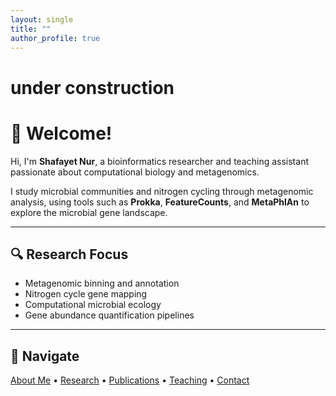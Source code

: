 ```yaml
---
layout: single
title: ""
author_profile: true
---
```



# under construction
# 👋 Welcome!

Hi, I'm **Shafayet Nur**, a bioinformatics researcher and teaching assistant passionate about computational biology and metagenomics.

I study microbial communities and nitrogen cycling through metagenomic analysis, using tools such as **Prokka**, **FeatureCounts**, and **MetaPhlAn** to explore the microbial gene landscape.

---

## 🔍 Research Focus
- Metagenomic binning and annotation  
- Nitrogen cycle gene mapping  
- Computational microbial ecology  
- Gene abundance quantification pipelines

---

## 📂 Navigate
[About Me](about/) • [Research](research/) • [Publications](publications/) • [Teaching](teaching/) • [Contact](contact/)

